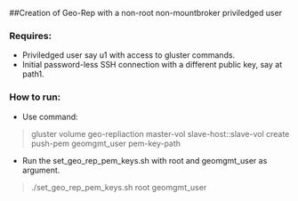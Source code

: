 ##Creation of Geo-Rep with a non-root non-mountbroker priviledged user

### Requires:
* Priviledged user say u1 with access to gluster commands.
* Initial password-less SSH connection with a different public key, say at path1.

### How to run:
* Use command:
> gluster volume geo-repliaction master-vol slave-host::slave-vol create
> push-pem geomgmt_user pem-key-path
* Run the set_geo_rep_pem_keys.sh with root and geomgmt_user as argument.
> ./set_geo_rep_pem_keys.sh root geomgmt_user
